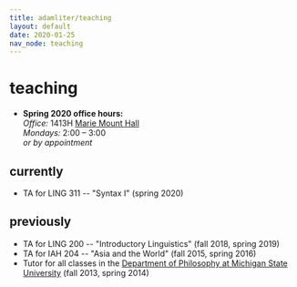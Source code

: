 ```yaml
---
title: adamliter/teaching
layout: default
date: 2020-01-25
nav_node: teaching
---
```


# teaching

<ul>
  <li>
    <strong>
      Spring 2020 office hours:
    </strong>
    <br />
    <em>
      Office:
    </em>
    1413H <a href="https://goo.gl/maps/bMRqjVRuSFs" target="_blank">Marie Mount Hall</a>
    <br />
    <em>
      Mondays:
    </em>
    2:00 – 3:00
    <br />
    <em>
      or by appointment
    </em>
  </li>
</ul>

## currently

- TA for LING 311 -- "Syntax I" (spring 2020)

## previously

- TA for LING 200 -- "Introductory Linguistics" (fall 2018, spring 2019)
- TA for IAH 204 -- "Asia and the World" (fall 2015, spring 2016)
- Tutor for all classes in the [Department of Philosophy at Michigan State University][msu-philosophy] (fall 2013, spring 2014)

[office]: http://maps.msu.edu/interactive/index.php?location=wh
[msu-philosophy]: http://philosophy.msu.edu/
